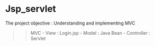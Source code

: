 # Jsp_servlet

The project objective : Understanding and implementing MVC 

>> MVC 
    - View : Login.jsp 
    - Model : Java Bean
    - Controller : Servlet
